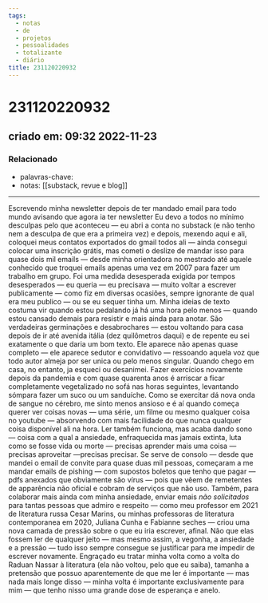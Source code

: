 ```yaml
---
tags:
  - notas
  - de
  - projetos
  - pessoalidades
  - totalizante
  - diário
title: 231120220932
---
```

# 231120220932
## criado em: 09:32 2022-11-23


### Relacionado
- palavras-chave: 
- notas: [[substack, revue e blog]]
---
Escrevendo minha newsletter depois de ter mandado email para todo mundo avisando que agora ia ter newsletter 
Eu devo a todos no mínimo desculpas pelo que aconteceu — eu abri a conta no substack (e não tenho nem a desculpa de que era a primeira vez) e depois, mexendo aqui e ali, coloquei meus contatos exportados do gmail todos ali — ainda consegui colocar uma inscrição grátis, mas cometi o deslize de mandar isso para quase dois mil emails — desde minha orientadora no mestrado até aquele conhecido que troquei emails apenas uma vez em 2007 para fazer um trabalho em grupo.
Foi uma medida desesperada exigida por tempos desesperados — eu queria — eu precisava — muito voltar a escrever publicamente — como fiz em diversas ocasiões, sempre ignorante de qual era meu publico — ou se eu sequer tinha um. 
Minha ideias de texto costuma vir quando estou pedalando já há uma hora pelo menos — quando estou cansado demais para resistir e mais ainda para anotar. São verdadeiras germinações e desabrochares — estou voltando para casa depois de ir até avenida itália (dez quilômetros daqui) e de repente eu sei exatamente o que daria um bom texto. Ele aparece não apenas quase completo — ele aparece sedutor e convidativo — ressoando aquela voz que todo autor almeja por ser unica ou pelo menos singular. 
Quando chego em casa, no entanto, ja esqueci ou desanimei. Fazer exercícios novamente depois da pandemia e com quase quarenta anos é arriscar a ficar completamente vegetalizado no sofá nas horas seguintes, levantando sómpara fazer um suco ou um sanduíche. Como se exercitar dá nova onda de sangue no cérebro, me sinto menos ansioso e é aí quando começa querer ver coisas novas — uma série, um filme ou mesmo qualquer coisa no youtube — absorvendo com mais facilidade do que nunca qualquer coisa disponível ali na hora. Ler também funciona, mas acaba dando sono — coisa com a qual a ansiedade, enfraquecida mas jamais extinta, luta como se fosse vida ou morte — precisas aprender mais uma coisa — precisas aproveitar —precisas precisar.
Se serve de consolo — desde que mandei o email de convite para quase duas mil pessoas, começaram a me mandar emails de pishing — com supostos boletos que tenho que pagar — pdfs anexados que obviamente são vírus — pois que vêem de remetentes de apparência não oficial e cobram de serviços que não uso. Também, para colaborar mais ainda com minha ansiedade, enviar emais *não solicitados* para tantas pessoas que admiro e respeito — como meu professor em 2021 de literatura russa Cesar Marins, ou minhas professoras de literatura contemporanea em 2020, Juliana Cunha e Fabianne seches — criou uma nova camada de pressão sobre o que eu iria escrever, afinal. Não que elas fossem ler de qualquer jeito — mas mesmo assim, a vegonha, a ansiedade e a pressão — tudo isso sempre consegue se justificar para me impedir de escrever novamente.
Engraçado eu tratar minha volta como a volta do Raduan Nassar à literatura (ela não voltou, pelo que eu saiba), tamanha a pretensão que possuo aparentemente de que me ler é importante — mas nada mais longe disso — minha volta é importante exclusivamente para mim — que tenho nisso uma grande dose de esperança e anelo.  
